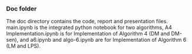 ### Doc folder

The doc directory contains the code, report and presentation files. main.ipynb is the integrated python notebook for two algorithms, A4 Implementation.ipynb is for Implementation of Algorithm 4 (DM and DM-sen), and a6.ipynb and algo-6.ipynb are for Implementation of Algorithm 6 (LM and LPS).  
